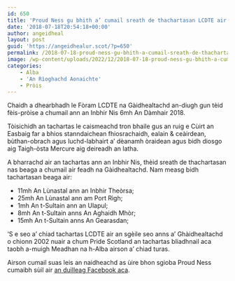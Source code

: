 ```yaml
---
id: 650
title: 'Proud Ness gu bhith a’ cumail sreath de thachartasan LCDTE air feadh na Ghàidhealtachd'
date: '2018-07-18T20:54:18+00:00'
author: angeidheal
layout: post
guid: 'https://angeidhealur.scot/?p=650'
permalink: /2018-07-18-proud-ness-gu-bhith-a-cumail-sreath-de-thachartasan-lcdte-air-feadh-na-ghaidhealtachd/
image: /wp-content/uploads/2022/12/2018-07-18-proud-ness-gu-bhith-a-cumail-sreath-de-thachartasan-lcdte-air-feadh-na-ghaidhealtachd.webp
categories:
    - Alba
    - 'An Rìoghachd Aonaichte'
    - Pròis
---
```


Chaidh a dhearbhadh le Fòram LCDTE na Gàidhealtachd an-diugh gun tèid fèis-pròise a chumail ann an Inbhir Nis 6mh An Dàmhair 2018.

Tòisichidh an tachartas le caismeachd tron bhaile gus an ruig e Cùirt an Easbaig far a bhios stanndaichean fhiosrachaidh, ealain &amp; ceàirdean, bùthan-obrach agus luchd-labhairt a’ dèanamh òraidean agus bidh diosgo aig Taigh-òsta Mercure aig deireadh an latha.

A bharrachd air an tachartas ann an Inbhir Nis, thèid sreath de thachartasan nas beaga a chumail air feadh na Gàidhealtachd. Nam measg bidh tachartasan beaga air:

- 11mh An Lùnastal ann an Inbhir Theòrsa;
- 25mh An Lùnastal ann am Port Rìgh;
- 1mh An t-Sultain ann an Ulapul;
- 8mh An t-Sultain anns <span lang="gd">An Aghaidh Mhòr;</span>
- 15mh An t-Sultain anns An Gearasdan;

‘S e seo a’ chiad tachartas LCDTE air an sgèile seo anns a’ Ghàidhealtachd o chionn 2002 nuair a chum Pride Scotland an tachartas bliadhnail aca taobh a-muigh Meadhan na h-Alba airson a’ chiad turas.

Airson cumail suas leis an naidheachd as ùire bhon sgioba Proud Ness cumaibh sùil air [an duilleag Facebook aca](https://www.facebook.com/HighlandProudNess/).